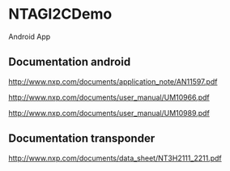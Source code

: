 # NTAGI2CDemo
Android App


## Documentation android

http://www.nxp.com/documents/application_note/AN11597.pdf

http://www.nxp.com/documents/user_manual/UM10966.pdf

http://www.nxp.com/documents/user_manual/UM10989.pdf


## Documentation transponder

http://www.nxp.com/documents/data_sheet/NT3H2111_2211.pdf
